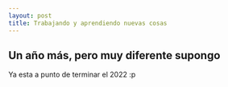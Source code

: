 ```yaml
---
layout: post
title: Trabajando y aprendiendo nuevas cosas
---
```


## Un año más, pero muy diferente supongo

Ya esta a punto de terminar el 2022 :p